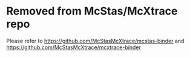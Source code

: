 # Removed from McStas/McXtrace repo

Please refer to https://github.com/McStasMcXtrace/mcstas-binder and https://github.com/McStasMcXtrace/mcxtrace-binder
